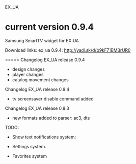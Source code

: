 EX_UA

current version 0.9.4
=====

Samsung SmartTV widget for EX.UA

Download links:
ex_ua 0.9.4: http://yadi.sk/d/b9kF71BM3rUR0

=====
Changelog EX_UA release 0.9.4
- design changes
- player changes
- catalog movement changes


Changelog EX_UA release 0.8.4
- tv screensaver disable command added

Changelog EX_UA release 0.8.3
- new formats added to parser: ac3, dts


TODO:

- Show text notifications system;

- Settings system.

- Favorites system
